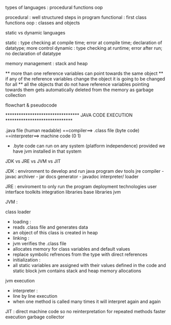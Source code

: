 types of languages : procedural functions oop

procedural : well structured steps in program
functional : first class functions
oop : classes and objects

static vs dynamic languages

static : type checking at compile time; error at compile time; declaration of datatype; more control
dynamic : type checking at runtime; error after run; no declaration of datatype

memory management : stack and heap

** more than one reference variables can point towards the same object
** if any of the reference variables change the object it is going to be changed for all
** all the objects that do not have reference variables pointing towards them gets automatically deleted from the memory as garbage collection

flowchart & pseudocode

********************************* JAVA CODE EXECUTION ******************************


.java file (human readable) ==compiler==> .class file (byte code) ==interpreter==> machine code (0 1)

* .byte code can run on any system (platform independence) provided we have jvm installed in that system

JDK vs JRE vs JVM vs JIT

JDK :
environment to develop and run java program
dev tools
jre
compiler - javac
archiver - jar
docs generator - javadoc
interpreter/ loader

JRE :
enviroment to only run the program
deployment technologies
user interface toolkits
integration libraries
base libraries
jvm

JVM : 

class loader 
- loading : 
 - reads .class file and generates data
 - an object of this class is created in heap
- linking :
 - jvm verifies the .class file
 - allocates memory for class variables and default values
 - replace symbolic refrences from the type with direct references
- initialization :
 - all static variables are assigned with their values defined in the code and static block
jvm contains stack and heap memory allocations

jvm execution
- interpreter :
 - line by line execution
 - when one method is called many times it will interpret again and again

JIT :
direct machine code so no reinterpretation for repeated methods
faster execution
garbage collector